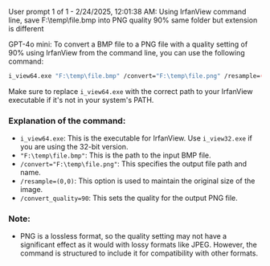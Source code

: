 ﻿User prompt 1 of 1 - 2/24/2025, 12:01:38 AM:
Using IrfanView command line, save F:\temp\file.bmp into PNG quality 90%
same folder but extension is different

GPT-4o mini:
To convert a BMP file to a PNG file with a quality setting of 90% using IrfanView from the command line, you can use the following command:

```bash
i_view64.exe "F:\temp\file.bmp" /convert="F:\temp\file.png" /resample=(0,0) /convert_quality=90
```

Make sure to replace `i_view64.exe` with the correct path to your IrfanView executable if it's not in your system's PATH. 

### Explanation of the command:
- `i_view64.exe`: This is the executable for IrfanView. Use `i_view32.exe` if you are using the 32-bit version.
- `"F:\temp\file.bmp"`: This is the path to the input BMP file.
- `/convert="F:\temp\file.png"`: This specifies the output file path and name.
- `/resample=(0,0)`: This option is used to maintain the original size of the image.
- `/convert_quality=90`: This sets the quality for the output PNG file.

### Note:
- PNG is a lossless format, so the quality setting may not have a significant effect as it would with lossy formats like JPEG. However, the command is structured to include it for compatibility with other formats.